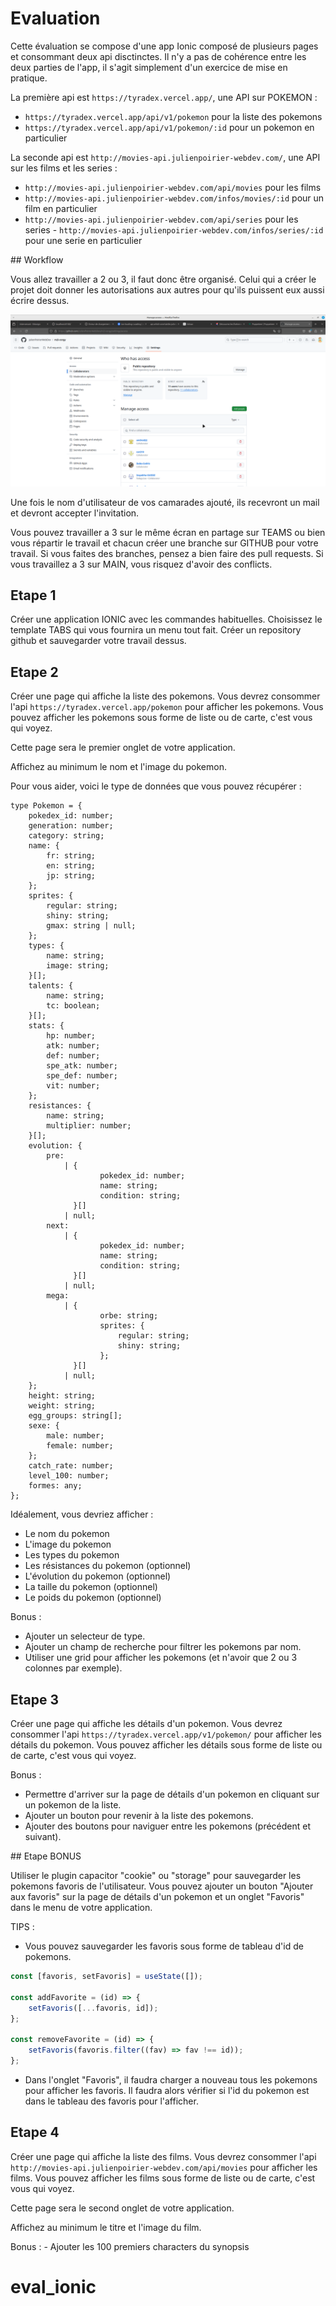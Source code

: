 # Evaluation

Cette évaluation se compose d'une app Ionic composé de plusieurs pages et consommant deux api disctinctes. Il n'y a pas de cohérence entre les deux parties de l'app, il s'agit simplement d'un exercice de mise en pratique.

La première api est `https://tyradex.vercel.app/`, une API sur POKEMON :

-   `https://tyradex.vercel.app/api/v1/pokemon` pour la liste des pokemons
-   `https://tyradex.vercel.app/api/v1/pokemon/:id` pour un pokemon en particulier

La seconde api est `http://movies-api.julienpoirier-webdev.com/`, une API sur les films et les series :

-   `http://movies-api.julienpoirier-webdev.com/api/movies` pour les films
-   `http://movies-api.julienpoirier-webdev.com/infos/movies/:id` pour un film en particulier
-   `http://movies-api.julienpoirier-webdev.com/api/series` pour les series - `http://movies-api.julienpoirier-webdev.com/infos/series/:id` pour une serie en particulier

## Workflow

Vous allez travailler a 2 ou 3, il faut donc être organisé. Celui qui a créer le projet doit donner les autorisations aux autres pour qu'ils puissent eux aussi écrire dessus.

![Voici où ajouter des collaborateurs](image.png)

Une fois le nom d'utilisateur de vos camarades ajouté, ils recevront un mail et devront accepter l'invitation.

Vous pouvez travailler a 3 sur le même écran en partage sur TEAMS ou bien vous répartir le travail et chacun créer une branche sur GITHUB pour votre travail. Si vous faites des branches, pensez a bien faire des pull requests. Si vous travaillez a 3 sur MAIN, vous risquez d'avoir des conflicts.

## Etape 1

Créer une application IONIC avec les commandes habituelles. Choisissez le template TABS qui vous fournira un menu tout fait.
Créer un repository github et sauvegarder votre travail dessus.

## Etape 2

Créer une page qui affiche la liste des pokemons. Vous devrez consommer l'api `https://tyradex.vercel.app/pokemon` pour afficher les pokemons. Vous pouvez afficher les pokemons sous forme de liste ou de carte, c'est vous qui voyez.

Cette page sera le premier onglet de votre application.

Affichez au minimum le nom et l'image du pokemon.

Pour vous aider, voici le type de données que vous pouvez récupérer :

```tsx
type Pokemon = {
	pokedex_id: number;
	generation: number;
	category: string;
	name: {
		fr: string;
		en: string;
		jp: string;
	};
	sprites: {
		regular: string;
		shiny: string;
		gmax: string | null;
	};
	types: {
		name: string;
		image: string;
	}[];
	talents: {
		name: string;
		tc: boolean;
	}[];
	stats: {
		hp: number;
		atk: number;
		def: number;
		spe_atk: number;
		spe_def: number;
		vit: number;
	};
	resistances: {
		name: string;
		multiplier: number;
	}[];
	evolution: {
		pre:
			| {
					pokedex_id: number;
					name: string;
					condition: string;
			  }[]
			| null;
		next:
			| {
					pokedex_id: number;
					name: string;
					condition: string;
			  }[]
			| null;
		mega:
			| {
					orbe: string;
					sprites: {
						regular: string;
						shiny: string;
					};
			  }[]
			| null;
	};
	height: string;
	weight: string;
	egg_groups: string[];
	sexe: {
		male: number;
		female: number;
	};
	catch_rate: number;
	level_100: number;
	formes: any;
};
```

Idéalement, vous devriez afficher :

-   Le nom du pokemon
-   L'image du pokemon
-   Les types du pokemon
-   Les résistances du pokemon (optionnel)
-   L'évolution du pokemon (optionnel)
-   La taille du pokemon (optionnel)
-   Le poids du pokemon (optionnel)

Bonus :

-   Ajouter un selecteur de type.
-   Ajouter un champ de recherche pour filtrer les pokemons par nom.
-   Utiliser une grid pour afficher les pokemons (et n'avoir que 2 ou 3 colonnes par exemple).

## Etape 3

Créer une page qui affiche les détails d'un pokemon. Vous devrez consommer l'api `https://tyradex.vercel.app/v1/pokemon/` pour afficher les détails du pokemon. Vous pouvez afficher les détails sous forme de liste ou de carte, c'est vous qui voyez.

Bonus :

-   Permettre d'arriver sur la page de détails d'un pokemon en cliquant sur un pokemon de la liste.
-   Ajouter un bouton pour revenir à la liste des pokemons.
-   Ajouter des boutons pour naviguer entre les pokemons (précédent et suivant).

## Etape BONUS

Utiliser le plugin capacitor "cookie" ou "storage" pour sauvegarder les pokemons favoris de l'utilisateur. Vous pouvez ajouter un bouton "Ajouter aux favoris" sur la page de détails d'un pokemon et un onglet "Favoris" dans le menu de votre application.

TIPS :

-   Vous pouvez sauvegarder les favoris sous forme de tableau d'id de pokemons.

```jsx
const [favoris, setFavoris] = useState([]);

const addFavorite = (id) => {
	setFavoris([...favoris, id]);
};

const removeFavorite = (id) => {
	setFavoris(favoris.filter((fav) => fav !== id));
};
```

-   Dans l'onglet "Favoris", il faudra charger a nouveau tous les pokemons pour afficher les favoris. Il faudra alors vérifier si l'id du pokemon est dans le tableau des favoris pour l'afficher.

## Etape 4

Créer une page qui affiche la liste des films. Vous devrez consommer l'api `http://movies-api.julienpoirier-webdev.com/api/movies` pour afficher les films. Vous pouvez afficher les films sous forme de liste ou de carte, c'est vous qui voyez.

Cette page sera le second onglet de votre application.

Affichez au minimum le titre et l'image du film.

Bonus : - Ajouter les 100 premiers characters du synopsis

# eval_ionic
